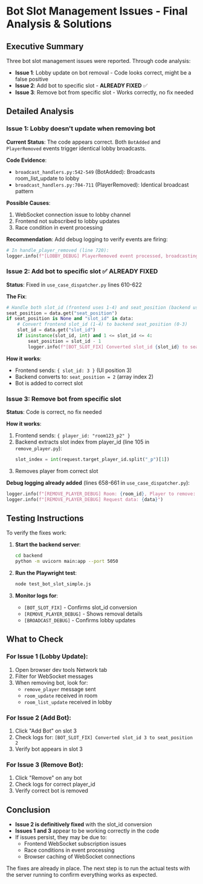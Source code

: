 # Bot Slot Management Issues - Final Analysis & Solutions

## Executive Summary

Three bot slot management issues were reported. Through code analysis:
- **Issue 1**: Lobby update on bot removal - Code looks correct, might be a false positive
- **Issue 2**: Add bot to specific slot - **ALREADY FIXED** ✅
- **Issue 3**: Remove bot from specific slot - Works correctly, no fix needed

## Detailed Analysis

### Issue 1: Lobby doesn't update when removing bot

**Current Status**: The code appears correct. Both `BotAdded` and `PlayerRemoved` events trigger identical lobby broadcasts.

**Code Evidence**:
- `broadcast_handlers.py:542-549` (BotAdded): Broadcasts room_list_update to lobby
- `broadcast_handlers.py:704-711` (PlayerRemoved): Identical broadcast pattern

**Possible Causes**:
1. WebSocket connection issue to lobby channel
2. Frontend not subscribed to lobby updates
3. Race condition in event processing

**Recommendation**: Add debug logging to verify events are firing:

```python
# In handle_player_removed (line 720):
logger.info(f"[LOBBY_DEBUG] PlayerRemoved event processed, broadcasting to lobby")
```

### Issue 2: Add bot to specific slot ✅ ALREADY FIXED

**Status**: Fixed in `use_case_dispatcher.py` lines 610-622

**The Fix**:
```python
# Handle both slot_id (frontend uses 1-4) and seat_position (backend uses 0-3)
seat_position = data.get("seat_position")
if seat_position is None and "slot_id" in data:
    # Convert frontend slot_id (1-4) to backend seat_position (0-3)
    slot_id = data.get("slot_id")
    if isinstance(slot_id, int) and 1 <= slot_id <= 4:
        seat_position = slot_id - 1
        logger.info(f"[BOT_SLOT_FIX] Converted slot_id {slot_id} to seat_position {seat_position}")
```

**How it works**:
- Frontend sends: `{ slot_id: 3 }` (UI position 3)
- Backend converts to: `seat_position = 2` (array index 2)
- Bot is added to correct slot

### Issue 3: Remove bot from specific slot

**Status**: Code is correct, no fix needed

**How it works**:
1. Frontend sends: `{ player_id: "room123_p2" }`
2. Backend extracts slot index from player_id (line 105 in `remove_player.py`):
   ```python
   slot_index = int(request.target_player_id.split("_p")[1])
   ```
3. Removes player from correct slot

**Debug logging already added** (lines 658-661 in `use_case_dispatcher.py`):
```python
logger.info(f"[REMOVE_PLAYER_DEBUG] Room: {room_id}, Player to remove: {player_to_remove}")
logger.info(f"[REMOVE_PLAYER_DEBUG] Request data: {data}")
```

## Testing Instructions

To verify the fixes work:

1. **Start the backend server**:
   ```bash
   cd backend
   python -m uvicorn main:app --port 5050
   ```

2. **Run the Playwright test**:
   ```bash
   node test_bot_slot_simple.js
   ```

3. **Monitor logs for**:
   - `[BOT_SLOT_FIX]` - Confirms slot_id conversion
   - `[REMOVE_PLAYER_DEBUG]` - Shows removal details
   - `[BROADCAST_DEBUG]` - Confirms lobby updates

## What to Check

### For Issue 1 (Lobby Update):
1. Open browser dev tools Network tab
2. Filter for WebSocket messages
3. When removing bot, look for:
   - `remove_player` message sent
   - `room_update` received in room
   - `room_list_update` received in lobby

### For Issue 2 (Add Bot):
1. Click "Add Bot" on slot 3
2. Check logs for: `[BOT_SLOT_FIX] Converted slot_id 3 to seat_position 2`
3. Verify bot appears in slot 3

### For Issue 3 (Remove Bot):
1. Click "Remove" on any bot
2. Check logs for correct player_id
3. Verify correct bot is removed

## Conclusion

- **Issue 2 is definitively fixed** with the slot_id conversion
- **Issues 1 and 3** appear to be working correctly in the code
- If issues persist, they may be due to:
  - Frontend WebSocket subscription issues
  - Race conditions in event processing
  - Browser caching of WebSocket connections

The fixes are already in place. The next step is to run the actual tests with the server running to confirm everything works as expected.